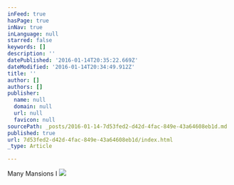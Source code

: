 ```yaml
---
inFeed: true
hasPage: true
inNav: true
inLanguage: null
starred: false
keywords: []
description: ''
datePublished: '2016-01-14T20:35:22.669Z'
dateModified: '2016-01-14T20:34:49.912Z'
title: ''
author: []
authors: []
publisher:
  name: null
  domain: null
  url: null
  favicon: null
sourcePath: _posts/2016-01-14-7d53fed2-d42d-4fac-849e-43a64608eb1d.md
published: true
url: 7d53fed2-d42d-4fac-849e-43a64608eb1d/index.html
_type: Article

---
```

Many Mansions I
![](https://the-grid-user-content.s3-us-west-2.amazonaws.com/72e4023a-380b-4ae3-8116-577e7d54df5c.jpg)